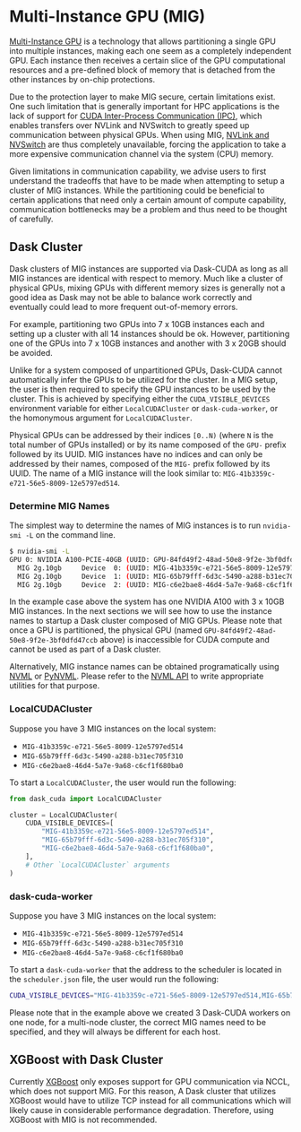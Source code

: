 # Multi-Instance GPU (MIG)

[Multi-Instance GPU](https://www.nvidia.com/en-us/technologies/multi-instance-gpu/) is a technology that allows partitioning a single GPU into multiple instances, making each one seem as a completely independent GPU. Each instance then receives a certain slice of the GPU computational resources and a pre-defined block of memory that is detached from the other instances by on-chip protections.

Due to the protection layer to make MIG secure, certain limitations exist. One such limitation that is generally important for HPC applications is the lack of support for [CUDA Inter-Process Communication (IPC)](https://docs.nvidia.com/cuda/cuda-c-programming-guide/index.html#interprocess-communication), which enables transfers over NVLink and NVSwitch to greatly speed up communication between physical GPUs. When using MIG, [NVLink and NVSwitch](https://www.nvidia.com/en-us/data-center/nvlink/) are thus completely unavailable, forcing the application to take a more expensive communication channel via the system (CPU) memory.

Given limitations in communication capability, we advise users to first understand the tradeoffs that have to be made when attempting to setup a cluster of MIG instances. While the partitioning could be beneficial to certain applications that need only a certain amount of compute capability, communication bottlenecks may be a problem and thus need to be thought of carefully.

## Dask Cluster

Dask clusters of MIG instances are supported via Dask-CUDA as long as all MIG instances are identical with respect to memory. Much like a cluster of physical GPUs, mixing GPUs with different memory sizes is generally not a good idea as Dask may not be able to balance work correctly and eventually could lead to more frequent out-of-memory errors.

For example, partitioning two GPUs into 7 x 10GB instances each and setting up a cluster with all 14 instances should be ok. However, partitioning one of the GPUs into 7 x 10GB instances and another with 3 x 20GB should be avoided.

Unlike for a system composed of unpartitioned GPUs, Dask-CUDA cannot automatically infer the GPUs to be utilized for the cluster. In a MIG setup, the user is then required to specify the GPU instances to be used by the cluster. This is achieved by specifying either the `CUDA_VISIBLE_DEVICES` environment variable for either `LocalCUDACluster` or `dask-cuda-worker`, or the homonymous argument for `LocalCUDACluster`.

Physical GPUs can be addressed by their indices `[0..N)` (where `N` is the total number of GPUs installed) or by its name composed of the `GPU-` prefix followed by its UUID. MIG instances have no indices and can only be addressed by their names, composed of the `MIG-` prefix followed by its UUID. The name of a MIG instance will the look similar to: `MIG-41b3359c-e721-56e5-8009-12e5797ed514`.

### Determine MIG Names

The simplest way to determine the names of MIG instances is to run `nvidia-smi -L` on the command line.

```bash
$ nvidia-smi -L
GPU 0: NVIDIA A100-PCIE-40GB (UUID: GPU-84fd49f2-48ad-50e8-9f2e-3bf0dfd47ccb)
  MIG 2g.10gb     Device  0: (UUID: MIG-41b3359c-e721-56e5-8009-12e5797ed514)
  MIG 2g.10gb     Device  1: (UUID: MIG-65b79fff-6d3c-5490-a288-b31ec705f310)
  MIG 2g.10gb     Device  2: (UUID: MIG-c6e2bae8-46d4-5a7e-9a68-c6cf1f680ba0)
```

In the example case above the system has one NVIDIA A100 with 3 x 10GB MIG instances. In the next sections we will see how to use the instance names to startup a Dask cluster composed of MIG GPUs. Please note that once a GPU is partitioned, the physical GPU (named `GPU-84fd49f2-48ad-50e8-9f2e-3bf0dfd47ccb` above) is inaccessible for CUDA compute and cannot be used as part of a Dask cluster.

Alternatively, MIG instance names can be obtained programatically using [NVML](https://developer.nvidia.com/nvidia-management-library-nvml) or [PyNVML](https://github.com/gpuopenanalytics/pynvml). Please refer to the [NVML API](https://docs.nvidia.com/deploy/nvml-api/) to write appropriate utilities for that purpose.

### LocalCUDACluster

Suppose you have 3 MIG instances on the local system:

- `MIG-41b3359c-e721-56e5-8009-12e5797ed514`
- `MIG-65b79fff-6d3c-5490-a288-b31ec705f310`
- `MIG-c6e2bae8-46d4-5a7e-9a68-c6cf1f680ba0`

To start a `LocalCUDACluster`, the user would run the following:

```python
from dask_cuda import LocalCUDACluster

cluster = LocalCUDACluster(
    CUDA_VISIBLE_DEVICES=[
        "MIG-41b3359c-e721-56e5-8009-12e5797ed514",
        "MIG-65b79fff-6d3c-5490-a288-b31ec705f310",
        "MIG-c6e2bae8-46d4-5a7e-9a68-c6cf1f680ba0",
    ],
    # Other `LocalCUDACluster` arguments
)
```

### dask-cuda-worker

Suppose you have 3 MIG instances on the local system:

- `MIG-41b3359c-e721-56e5-8009-12e5797ed514`
- `MIG-65b79fff-6d3c-5490-a288-b31ec705f310`
- `MIG-c6e2bae8-46d4-5a7e-9a68-c6cf1f680ba0`

To start a `dask-cuda-worker` that the address to the scheduler is located in the `scheduler.json` file, the user would run the following:

```bash
CUDA_VISIBLE_DEVICES="MIG-41b3359c-e721-56e5-8009-12e5797ed514,MIG-65b79fff-6d3c-5490-a288-b31ec705f310,MIG-c6e2bae8-46d4-5a7e-9a68-c6cf1f680ba0" dask-cuda-worker scheduler.json # --other-arguments
```

Please note that in the example above we created 3 Dask-CUDA workers on one node, for a multi-node cluster, the correct MIG names need to be specified, and they will always be different for each host.

## XGBoost with Dask Cluster

Currently [XGBoost](https://www.nvidia.com/en-us/glossary/data-science/xgboost/) only exposes support for GPU communication via NCCL, which does not support MIG. For this reason, A Dask cluster that utilizes XGBoost would have to utilize TCP instead for all communications which will likely cause in considerable performance degradation. Therefore, using XGBoost with MIG is not recommended.
